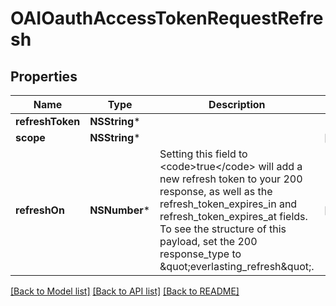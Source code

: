 # OAIOauthAccessTokenRequestRefresh

## Properties
Name | Type | Description | Notes
------------ | ------------- | ------------- | -------------
**refreshToken** | **NSString*** |  | 
**scope** | **NSString*** |  | [optional] 
**refreshOn** | **NSNumber*** | Setting this field to &lt;code&gt;true&lt;/code&gt; will add a new refresh token to your 200 response, as well as the refresh_token_expires_in and refresh_token_expires_at fields. To see the structure of this payload, set the 200 response_type to \&quot;everlasting_refresh\&quot;. | [optional] 

[[Back to Model list]](../README.md#documentation-for-models) [[Back to API list]](../README.md#documentation-for-api-endpoints) [[Back to README]](../README.md)


